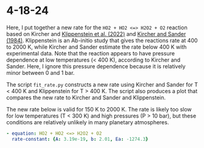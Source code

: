 # 4-18-24

Here, I put together a new rate for the `HO2 + HO2 <=> H2O2 + O2` reaction based on Kircher and [Klippenstein et al. (2022)](https://doi.org/10.1016/j.combustflame.2021.111975) and [Kircher and Sander (1984)](https://doi.org/10.1021/j150654a029). Klippenstein is an Ab-initio study that gives the reactions rate at 400 to 2000 K, while Kircher and Sander estimate the rate below 400 K with experimental data. Note that the reaction appears to have pressure dependence at low temperatures (< 400 K), according to Kircher and Sander. Here, I ignore this pressure dependence because it is relatively minor between 0 and 1 bar.

The script `fit_rate.py` constructs a new rate using Kircher and Sander for T < 400 K and Klippenstein for T > 400 K. The script also produces a plot that compares the new rate to Kircher and Sander and Klippenstein.

The new rate below is valid for 150 K to 2000 K. The rate is likely too slow for low temperatures (T < 300 K) and high pressures (P > 10 bar), but these conditions are relatively unlikely in many planetary atmospheres.

```yaml
- equation: HO2 + HO2 <=> H2O2 + O2
  rate-constant: {A: 3.19e-19, b: 2.01, Ea: -1274.3}
```